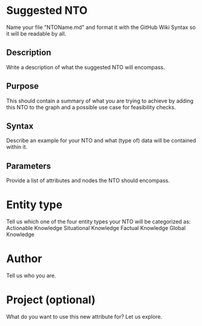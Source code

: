 # Suggested NTO

Name your file "NTOName.md" and format it with the GitHub Wiki Syntax so it will be readable by all.

## Description

Write a description of what the suggested NTO will encompass.

## Purpose

This should contain a summary of what you are trying to achieve by adding this NTO to the graph and a possible use case for
feasibility checks.

## Syntax

Describe an example for your NTO and what (type of) data will be contained within it.

## Parameters

Provide a list of attributes and nodes the NTO should encompass.

# Entity type

Tell us which one of the four entity types your NTO will be categorized as:
Actionable Knowledge
Situational Knowledge
Factual Knowledge
Global Knowledge

# Author

Tell us who you are.

# Project (optional)

What do you want to use this new attribute for? Let us explore.